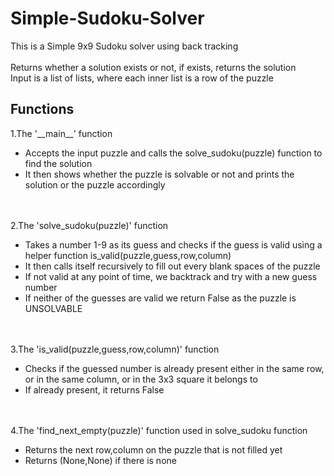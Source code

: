 # Simple-Sudoku-Solver

This is a Simple 9x9 Sudoku solver using back tracking</br></br>
Returns whether a solution exists or not, if exists, returns the solution</br>
Input is a list of lists, where each inner list is a row of the puzzle

## Functions

1.The '\_\_main\_\_' function 
  * Accepts the input puzzle and calls the solve_sudoku(puzzle) function to find the solution</br>
  * It then shows whether the puzzle is solvable or not and prints the solution or the puzzle accordingly</br></br></br>

2.The 'solve_sudoku(puzzle)' function 
  * Takes a number 1-9 as its guess and checks if the guess is valid using a helper function is_valid(puzzle,guess,row,column)</br>
  * It then calls itself recursively to fill out every blank spaces of the puzzle</br>
  * If not valid at any point of time, we backtrack and try with a new guess number
  * If neither of the guesses are valid we return False as the puzzle is UNSOLVABLE</br></br></br>
  
3.The 'is_valid(puzzle,guess,row,column)' function 
  * Checks if the guessed number is already present either in the same row, or in the same column, or in the 3x3 square it belongs to
  * If already present, it returns False</br></br></br>

4.The 'find_next_empty(puzzle)' function used in solve_sudoku function
  * Returns the next row,column on the puzzle that is not filled yet
  * Returns (None,None) if there is none
